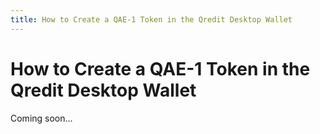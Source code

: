 ```yaml
---
title: How to Create a QAE-1 Token in the Qredit Desktop Wallet
---
```

# How to Create a QAE-1 Token in the Qredit Desktop Wallet

Coming soon...